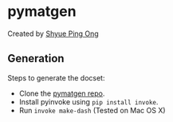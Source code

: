 pymatgen
=======================

Created by [Shyue Ping Ong](https://github.com/shyuep)

Generation
----------
Steps to generate the docset:

* Clone the [pymatgen repo](https://github.com/materialsproject/pymatgen).
* Install pyinvoke using `pip install invoke`.
* Run `invoke make-dash` (Tested on Mac OS X)
